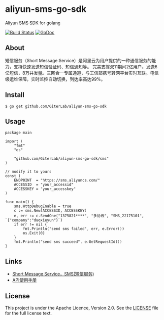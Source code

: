 # aliyun-sms-go-sdk
Aliyun SMS SDK for golang

[![Build Status](https://travis-ci.org/GiterLab/aliyun-sms-go-sdk.svg?branch=master)](https://travis-ci.org/GiterLab/aliyun-sms-go-sdk)
[![GoDoc](https://godoc.org/github.com/GiterLab/aliyun-sms-go-sdk/sms?status.svg)](https://godoc.org/github.com/GiterLab/aliyun-sms-go-sdk/sms)

## About
短信服务（Short Message Service）是阿里云为用户提供的一种通信服务的能力，支持快速发送短信验证码、短信通知等。 完美支撑双11期间2亿用户，发送6亿短信，8万并发量。三网合一专属通道，与工信部携号转网平台实时互联。电信级运维保障，实时监控自动切换，到达率高达99%。

## Install

	$ go get github.com/GiterLab/aliyun-sms-go-sdk

## Usage

	package main
	
	import (
		"fmt"
		"os"
	
		"github.com/GiterLab/aliyun-sms-go-sdk/sms"
	)
	
	// modify it to yours
	const (
		ENDPOINT  = "https://sms.aliyuncs.com/"
		ACCESSID  = "your_accessid"
		ACCESSKEY = "your_accesskey"
	)
	
	func main() {
		sms.HttpDebugEnable = true
		c := sms.New(ACCESSID, ACCESSKEY)
		e, err := c.SendOne("1375821****", "多协云", "SMS_22175101", `{"company":"duoxieyun"}`)
		if err != nil {
			fmt.Println("send sms failed", err, e.Error())
			os.Exit(0)
		}
		fmt.Println("send sms succeed", e.GetRequestId())
	}


## Links 
- [Short Message Service，SMS(短信服务)](https://www.aliyun.com/product/sms)
- [API使用手册](https://help.aliyun.com/document_detail/44364.html?spm=5176.8195934.507901.9.5XOJqQ)


## License

This project is under the Apache Licence, Version 2.0. See the [LICENSE](https://github.com/GiterLab/aliyun-sms-go-sdk/blob/master/LICENSE) file for the full license text.